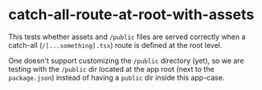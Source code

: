 # catch-all-route-at-root-with-assets

This tests whether assets and `/public` files are served correctly when a catch-all (`/[...something].tsx`) route is defined at the root level.

One doesn't support customizing the `/public` directory (yet), so we are testing with the `/public` dir located at the app root (next to the `package.json`) instead of having a `public` dir inside this app-case.
